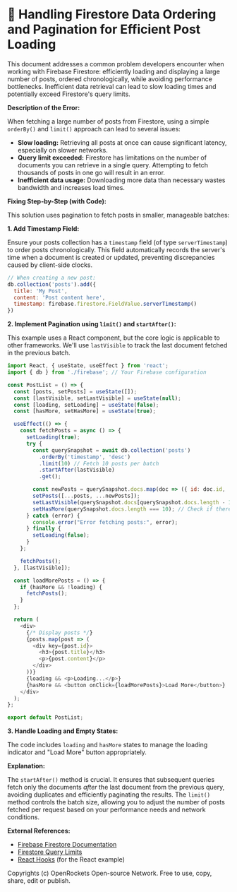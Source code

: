 # 🐞 Handling Firestore Data Ordering and Pagination for Efficient Post Loading


This document addresses a common problem developers encounter when working with Firebase Firestore: efficiently loading and displaying a large number of posts, ordered chronologically, while avoiding performance bottlenecks.  Inefficient data retrieval can lead to slow loading times and potentially exceed Firestore's query limits.


**Description of the Error:**

When fetching a large number of posts from Firestore, using a simple `orderBy()` and `limit()` approach can lead to several issues:

* **Slow loading:** Retrieving all posts at once can cause significant latency, especially on slower networks.
* **Query limit exceeded:** Firestore has limitations on the number of documents you can retrieve in a single query.  Attempting to fetch thousands of posts in one go will result in an error.
* **Inefficient data usage:** Downloading more data than necessary wastes bandwidth and increases load times.

**Fixing Step-by-Step (with Code):**

This solution uses pagination to fetch posts in smaller, manageable batches:

**1.  Add Timestamp Field:**

Ensure your posts collection has a `timestamp` field (of type `serverTimestamp`) to order posts chronologically. This field automatically records the server's time when a document is created or updated, preventing discrepancies caused by client-side clocks.


```javascript
// When creating a new post:
db.collection('posts').add({
  title: 'My Post',
  content: 'Post content here',
  timestamp: firebase.firestore.FieldValue.serverTimestamp()
})
```

**2.  Implement Pagination using `limit()` and `startAfter()`:**

This example uses a React component, but the core logic is applicable to other frameworks.  We'll use `lastVisible` to track the last document fetched in the previous batch.

```javascript
import React, { useState, useEffect } from 'react';
import { db } from './firebase'; // Your Firebase configuration

const PostList = () => {
  const [posts, setPosts] = useState([]);
  const [lastVisible, setLastVisible] = useState(null);
  const [loading, setLoading] = useState(false);
  const [hasMore, setHasMore] = useState(true);

  useEffect(() => {
    const fetchPosts = async () => {
      setLoading(true);
      try {
        const querySnapshot = await db.collection('posts')
          .orderBy('timestamp', 'desc')
          .limit(10) // Fetch 10 posts per batch
          .startAfter(lastVisible)
          .get();

        const newPosts = querySnapshot.docs.map(doc => ({ id: doc.id, ...doc.data() }));
        setPosts([...posts, ...newPosts]);
        setLastVisible(querySnapshot.docs[querySnapshot.docs.length - 1]);
        setHasMore(querySnapshot.docs.length === 10); // Check if there are more posts
      } catch (error) {
        console.error("Error fetching posts:", error);
      } finally {
        setLoading(false);
      }
    };

    fetchPosts();
  }, [lastVisible]);

  const loadMorePosts = () => {
    if (hasMore && !loading) {
      fetchPosts();
    }
  };

  return (
    <div>
      {/* Display posts */}
      {posts.map(post => (
        <div key={post.id}>
          <h3>{post.title}</h3>
          <p>{post.content}</p>
        </div>
      ))}
      {loading && <p>Loading...</p>}
      {hasMore && <button onClick={loadMorePosts}>Load More</button>}
    </div>
  );
};

export default PostList;
```

**3.  Handle Loading and Empty States:**

The code includes `loading` and `hasMore` states to manage the loading indicator and "Load More" button appropriately.


**Explanation:**

The `startAfter()` method is crucial. It ensures that subsequent queries fetch only the documents *after* the last document from the previous query, avoiding duplicates and efficiently paginating the results.  The `limit()` method controls the batch size, allowing you to adjust the number of posts fetched per request based on your performance needs and network conditions.


**External References:**

* [Firebase Firestore Documentation](https://firebase.google.com/docs/firestore)
* [Firestore Query Limits](https://firebase.google.com/docs/firestore/query-data/query-cursors#limitations)
* [React Hooks](https://reactjs.org/docs/hooks-intro.html) (for the React example)


Copyrights (c) OpenRockets Open-source Network. Free to use, copy, share, edit or publish.

